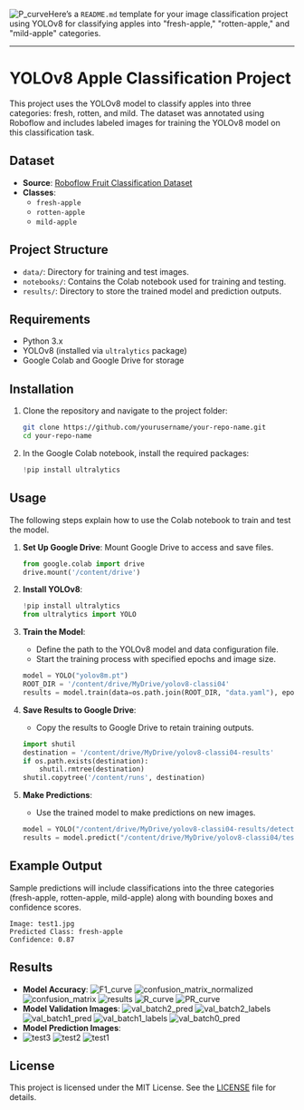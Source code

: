 ![P_curve](https://github.com/user-attachments/assets/b8457700-088c-41bd-90d9-adb6666c4c56)Here’s a `README.md` template for your image classification project using YOLOv8 for classifying apples into "fresh-apple," "rotten-apple," and "mild-apple" categories.

---

# YOLOv8 Apple Classification Project

This project uses the YOLOv8 model to classify apples into three categories: fresh, rotten, and mild. The dataset was annotated using Roboflow and includes labeled images for training the YOLOv8 model on this classification task.

## Dataset

- **Source**: [Roboflow Fruit Classification Dataset](https://app.roboflow.com/fruitclassification-djarn/fruit_classification-uozc4/1/export)
- **Classes**: 
  - `fresh-apple`
  - `rotten-apple`
  - `mild-apple`

## Project Structure

- `data/`: Directory for training and test images.
- `notebooks/`: Contains the Colab notebook used for training and testing.
- `results/`: Directory to store the trained model and prediction outputs.

## Requirements

- Python 3.x
- YOLOv8 (installed via `ultralytics` package)
- Google Colab and Google Drive for storage

## Installation

1. Clone the repository and navigate to the project folder:
    ```bash
    git clone https://github.com/yourusername/your-repo-name.git
    cd your-repo-name
    ```

2. In the Google Colab notebook, install the required packages:
    ```python
    !pip install ultralytics
    ```

## Usage

The following steps explain how to use the Colab notebook to train and test the model.

1. **Set Up Google Drive**: Mount Google Drive to access and save files.
   ```python
   from google.colab import drive
   drive.mount('/content/drive')
   ```

2. **Install YOLOv8**:
   ```python
   !pip install ultralytics
   from ultralytics import YOLO
   ```

3. **Train the Model**:
   - Define the path to the YOLOv8 model and data configuration file.
   - Start the training process with specified epochs and image size.
   ```python
   model = YOLO("yolov8m.pt")
   ROOT_DIR = '/content/drive/MyDrive/yolov8-classi04'
   results = model.train(data=os.path.join(ROOT_DIR, "data.yaml"), epochs=20, imgsz=640)
   ```

4. **Save Results to Google Drive**:
   - Copy the results to Google Drive to retain training outputs.
   ```python
   import shutil
   destination = '/content/drive/MyDrive/yolov8-classi04-results'
   if os.path.exists(destination):
       shutil.rmtree(destination)
   shutil.copytree('/content/runs', destination)
   ```

5. **Make Predictions**:
   - Use the trained model to make predictions on new images.
   ```python
   model = YOLO("/content/drive/MyDrive/yolov8-classi04-results/detect/train/weights/best.pt")
   results = model.predict("/content/drive/MyDrive/yolov8-classi04/test1.jpg", save=True, save_txt=True, imgsz=640, conf=0.2)
   ```

## Example Output

Sample predictions will include classifications into the three categories (fresh-apple, rotten-apple, mild-apple) along with bounding boxes and confidence scores.

```
Image: test1.jpg
Predicted Class: fresh-apple
Confidence: 0.87
```

## Results

- **Model Accuracy**:
![F1_curve](https://github.com/user-attachments/assets/849f2b39-3a43-44da-8e4d-566a95e3d345)
![confusion_matrix_normalized](https://github.com/user-attachments/assets/e050b891-8339-4e72-aaae-15c7ac95dba5)
![confusion_matrix](https://github.com/user-attachments/assets/ae57fb4c-fc3a-40cc-a7cb-98cc1d77c260)
![results](https://github.com/user-attachments/assets/a230063d-3a1e-4d87-b988-494a7085ce8d)
![R_curve](https://github.com/user-attachments/assets/652f863b-cf36-4557-b514-54408adeb252)
![PR_curve](https://github.com/user-attachments/assets/4fc423e3-e404-4ea8-850c-823137da2a83)
- **Model Validation Images**:
![val_batch2_pred](https://github.com/user-attachments/assets/eb817342-06e1-4700-a434-96b33ef0e77e)
![val_batch2_labels](https://github.com/user-attachments/assets/53851b45-c803-4ba0-9cc1-949521b202e8)
![val_batch1_pred](https://github.com/user-attachments/assets/a3c54435-91d8-422a-a159-49c9f4672370)
![val_batch1_labels](https://github.com/user-attachments/assets/ef2da100-1237-4039-91ef-1b37d55d9760)
![val_batch0_pred](https://github.com/user-attachments/assets/bc06ed48-b005-42f9-b5be-5d686802565e)
- **Model Prediction Images**:
- ![test3](https://github.com/user-attachments/assets/0483afa4-6458-4bc1-b8af-e5bcf0dfe912)
![test2](https://github.com/user-attachments/assets/4a668bc9-55df-49a7-b6ef-310f2c4bace0)
![test1](https://github.com/user-attachments/assets/395ab477-012e-40bd-a738-28ac97deb025)

## License

This project is licensed under the MIT License. See the [LICENSE](LICENSE) file for details.
